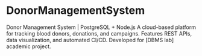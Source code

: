 # DonorManagementSystem
Donor Management System | PostgreSQL + Node.js A cloud-based platform for tracking blood donors, donations, and campaigns. Features REST APIs, data visualization, and automated CI/CD. Developed for [DBMS lab] academic project.  
